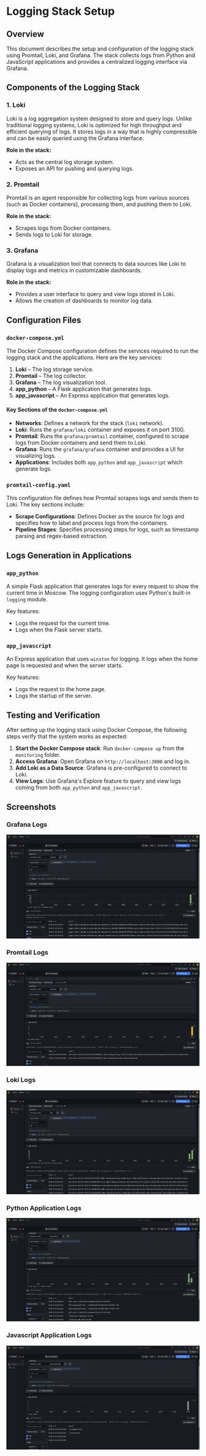 # Logging Stack Setup

## Overview

This document describes the setup and configuration of the logging stack using Promtail, Loki, and Grafana. The stack collects logs from Python and JavaScript applications and provides a centralized logging interface via Grafana.

## Components of the Logging Stack

### 1. **Loki**

Loki is a log aggregation system designed to store and query logs. Unlike traditional logging systems, Loki is optimized for high throughput and efficient querying of logs. It stores logs in a way that is highly compressible and can be easily queried using the Grafana interface.

**Role in the stack:**

- Acts as the central log storage system.
- Exposes an API for pushing and querying logs.

### 2. **Promtail**

Promtail is an agent responsible for collecting logs from various sources (such as Docker containers), processing them, and pushing them to Loki.

**Role in the stack:**

- Scrapes logs from Docker containers.
- Sends logs to Loki for storage.

### 3. **Grafana**

Grafana is a visualization tool that connects to data sources like Loki to display logs and metrics in customizable dashboards.

**Role in the stack:**

- Provides a user interface to query and view logs stored in Loki.
- Allows the creation of dashboards to monitor log data.

## Configuration Files

### `docker-compose.yml`

The Docker Compose configuration defines the services required to run the logging stack and the applications. Here are the key services:

1. **Loki** – The log storage service.
2. **Promtail** – The log collector.
3. **Grafana** – The log visualization tool.
4. **app_python** – A Flask application that generates logs.
5. **app_javascript** – An Express application that generates logs.

#### Key Sections of the `docker-compose.yml`

- **Networks**: Defines a network for the stack (`loki` network).
- **Loki**: Runs the `grafana/loki` container and exposes it on port 3100.
- **Promtail**: Runs the `grafana/promtail` container, configured to scrape logs from Docker containers and send them to Loki.
- **Grafana**: Runs the `grafana/grafana` container and provides a UI for visualizing logs.
- **Applications**: Includes both `app_python` and `app_javascript` which generate logs.

### `promtail-config.yaml`

This configuration file defines how Promtail scrapes logs and sends them to Loki. The key sections include:

- **Scrape Configurations**: Defines Docker as the source for logs and specifies how to label and process logs from the containers.
- **Pipeline Stages**: Specifies processing steps for logs, such as timestamp parsing and regex-based extraction.

## Logs Generation in Applications

### `app_python`

A simple Flask application that generates logs for every request to show the current time in Moscow. The logging configuration uses Python's built-in `logging` module.

Key features:

- Logs the request for the current time.
- Logs when the Flask server starts.

### `app_javascript`

An Express application that uses `winston` for logging. It logs when the home page is requested and when the server starts.

Key features:

- Logs the request to the home page.
- Logs the startup of the server.

## Testing and Verification

After setting up the logging stack using Docker Compose, the following steps verify that the system works as expected:

1. **Start the Docker Compose stack**: Run `docker-compose up` from the `monitoring` folder.
2. **Access Grafana**: Open Grafana on `http://localhost:3000` and log in.
3. **Add Loki as a Data Source**: Grafana is pre-configured to connect to Loki.
4. **View Logs**: Use Grafana's Explore feature to query and view logs coming from both `app_python` and `app_javascript`.

## Screenshots

### Grafana Logs

![Grafana](grafana.png)

### Promtail Logs

![Promtail](promtail.png)

### Loki Logs

![Loki](loki.png)  

### Python Application Logs

![app_python](app_python.png)  

### Javascript Application Logs

![app_javascript](app_javascript.png)
